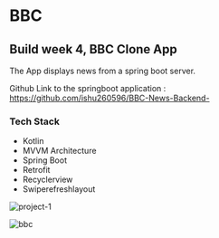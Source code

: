 # BBC
## Build week 4, BBC Clone App
The App displays news from a spring boot server.

Github Link to the springboot application : https://github.com/ishu260596/BBC-News-Backend-

### Tech Stack
<ul>
  <li>Kotlin</li>
  <li>MVVM Architecture</li>
  <li>Spring Boot</li>
  <li>Retrofit</li>
  <li>Recyclerview</li>
  <li>Swiperefreshlayout</li>  
</ul>

![project-1](https://user-images.githubusercontent.com/75352122/129734947-64803884-3166-488c-a8f7-47fb43048064.jpg)

![bbc](https://user-images.githubusercontent.com/75352122/129735015-dd7c65b7-2353-47c1-a32a-2b418910308c.gif)
